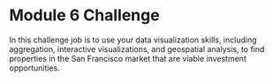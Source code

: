 # Module 6 Challenge

In this challenge job is to use your data visualization skills, including aggregation, interactive visualizations, and geospatial analysis, to find properties in the San Francisco market that are viable investment opportunities.
